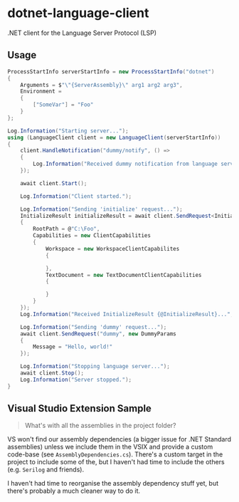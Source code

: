 # dotnet-language-client
.NET client for the Language Server Protocol (LSP)

## Usage

```csharp
ProcessStartInfo serverStartInfo = new ProcessStartInfo("dotnet")
{
    Arguments = $"\"{ServerAssembly}\" arg1 arg2 arg3",
    Environment =
    {
        ["SomeVar"] = "Foo"
    }
};

Log.Information("Starting server...");
using (LanguageClient client = new LanguageClient(serverStartInfo))
{
    client.HandleNotification("dummy/notify", () =>
    {
        Log.Information("Received dummy notification from language server.");
    });

    await client.Start();

    Log.Information("Client started.");

    Log.Information("Sending 'initialize' request...");
    InitializeResult initializeResult = await client.SendRequest<InitializeResult>("initialize", new InitializeParams
    {
        RootPath = @"C:\Foo",
        Capabilities = new ClientCapabilities
        {
            Workspace = new WorkspaceClientCapabilites
            {

            },
            TextDocument = new TextDocumentClientCapabilities
            {

            }
        }
    });
    Log.Information("Received InitializeResult {@InitializeResult}...", initializeResult);

    Log.Information("Sending 'dummy' request...");
    await client.SendRequest("dummy", new DummyParams
    {
        Message = "Hello, world!"
    });

    Log.Information("Stopping language server...");
    await client.Stop();
    Log.Information("Server stopped.");
}
```

## Visual Studio Extension Sample

> What's with all the assemblies in the project folder?

VS won't find our assembly dependencies (a bigger issue for .NET Standard assemblies) unless we include them in the VSIX and provide a custom code-base (see `AssemblyDependencies.cs`).
There's a custom target in the project to include some of the, but I haven't had time to include the others (e.g. `Serilog` and friends).

I haven't had time to reorganise the assembly dependency stuff yet, but there's probably a much cleaner way to do it.
